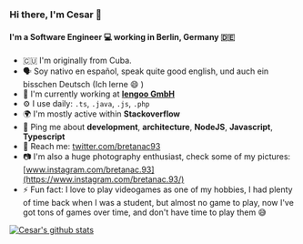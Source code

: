 ### Hi there, I'm Cesar 👋

#### I'm a Software Engineer :computer: working in Berlin, Germany :de:

- :cuba: I'm originally from Cuba.
- :speaking_head: Soy nativo en español, speak quite good english, und auch ein bisschen Deutsch (Ich lerne :smile: ) 
- :scroll: I'm currently working at [**lengoo GmbH**](https://lengoo.com)
- ⚙️ I use daily: `.ts`, `.java`, `.js`, `.php`
- 🌍 I'm mostly active within **Stackoverflow**
- 💬 Ping me about **development**, **architecture**, **NodeJS**, **Javascript**, **Typescript**
- :postbox: Reach me: [twitter.com/bretanac93](https://twitter.com/bretanac93)
- :camera: I'm also a huge photography enthusiast, check some of my pictures: [www.instagram.com/bretanac.93](https://www.instagram.com/bretanac.93/)
- ⚡️ Fun fact: I love to play videogames as one of my hobbies, I had plenty of time back when I was a student, but almost no game to play, now I've got tons of games over time, and don't have time to play them :sweat_smile:


[![Cesar's github stats](https://github-readme-stats.vercel.app/api?username=bretanac93&count_private=true&show_icons=true&theme=dark)](https://github.com/anuraghazra/github-readme-stats)
